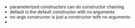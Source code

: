 -   parameterized constructors can do constructor chaining
-   default is the default constructor with no arguments
-   no-args constructor is just a constructor with no arguments
-   